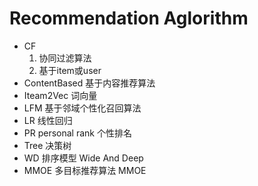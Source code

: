 #  Recommendation  Aglorithm
  
- CF      
     1)  协同过滤算法   
     2)  基于item或user
- ContentBased  基于内容推荐算法
- Iteam2Vec     词向量
- LFM      基于邻域个性化召回算法
- LR            线性回归
- PR personal rank  个性排名
- Tree  决策树
- WD    排序模型    Wide And Deep
- MMOE  多目标推荐算法   MMOE

